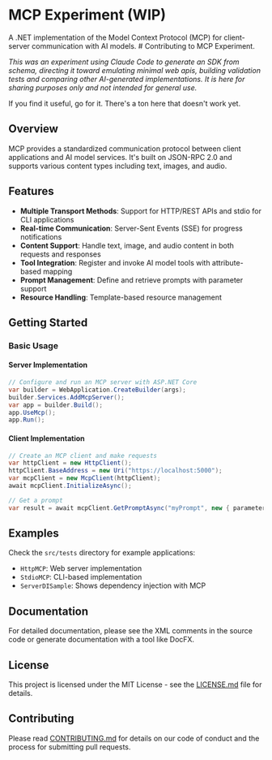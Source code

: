 # MCP Experiment (WIP)

A .NET implementation of the Model Context Protocol (MCP) for client-server communication with AI models. # Contributing to MCP Experiment. 

*This was an experiment using Claude Code to generate an SDK from schema, directing it toward emulating minimal web apis, building validation tests and comparing other AI-generated implementations. It is here for sharing purposes only and not intended for general use.*

If you find it useful, go for it. There's a ton here that doesn't work yet. 

## Overview

MCP provides a standardized communication protocol between client applications and AI model services. It's built on JSON-RPC 2.0 and supports various content types including text, images, and audio.

## Features

- **Multiple Transport Methods**: Support for HTTP/REST APIs and stdio for CLI applications
- **Real-time Communication**: Server-Sent Events (SSE) for progress notifications 
- **Content Support**: Handle text, image, and audio content in both requests and responses
- **Tool Integration**: Register and invoke AI model tools with attribute-based mapping
- **Prompt Management**: Define and retrieve prompts with parameter support
- **Resource Handling**: Template-based resource management

## Getting Started

### Basic Usage

#### Server Implementation

```csharp
// Configure and run an MCP server with ASP.NET Core
var builder = WebApplication.CreateBuilder(args);
builder.Services.AddMcpServer();
var app = builder.Build();
app.UseMcp();
app.Run();
```

#### Client Implementation

```csharp
// Create an MCP client and make requests
var httpClient = new HttpClient();
httpClient.BaseAddress = new Uri("https://localhost:5000");
var mcpClient = new McpClient(httpClient);
await mcpClient.InitializeAsync();

// Get a prompt
var result = await mcpClient.GetPromptAsync("myPrompt", new { parameter = "value" });
```

## Examples

Check the `src/tests` directory for example applications:

- `HttpMCP`: Web server implementation 
- `StdioMCP`: CLI-based implementation
- `ServerDISample`: Shows dependency injection with MCP

## Documentation

For detailed documentation, please see the XML comments in the source code or generate documentation with a tool like DocFX.

## License

This project is licensed under the MIT License - see the [LICENSE.md](LICENSE.md) file for details.

## Contributing

Please read [CONTRIBUTING.md](CONTRIBUTING.md) for details on our code of conduct and the process for submitting pull requests.
